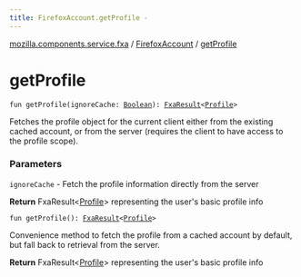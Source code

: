 ```yaml
---
title: FirefoxAccount.getProfile - 
---
```


[mozilla.components.service.fxa](../index.html) / [FirefoxAccount](index.html) / [getProfile](./get-profile.html)

# getProfile

`fun getProfile(ignoreCache: `[`Boolean`](https://kotlinlang.org/api/latest/jvm/stdlib/kotlin/-boolean/index.html)`): `[`FxaResult`](../-fxa-result/index.html)`<`[`Profile`](../-profile/index.html)`>`

Fetches the profile object for the current client either from the existing cached account,
or from the server (requires the client to have access to the profile scope).

### Parameters

`ignoreCache` - Fetch the profile information directly from the server

**Return**
FxaResult&lt;[Profile](../-profile/index.html)&gt; representing the user's basic profile info

`fun getProfile(): `[`FxaResult`](../-fxa-result/index.html)`<`[`Profile`](../-profile/index.html)`>`

Convenience method to fetch the profile from a cached account by default, but fall back
to retrieval from the server.

**Return**
FxaResult&lt;[Profile](../-profile/index.html)&gt; representing the user's basic profile info

